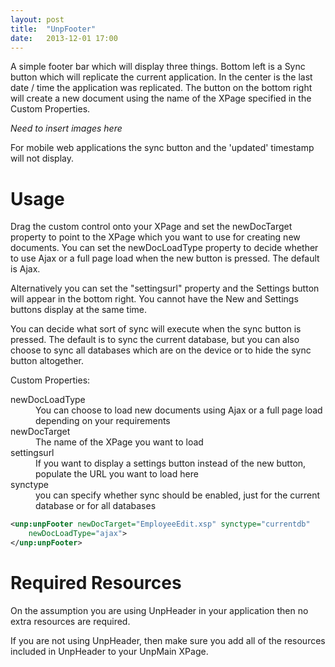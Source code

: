 ```yaml
---
layout: post
title:  "UnpFooter"
date:   2013-12-01 17:00
---
```


A simple footer bar which will display three things. Bottom left is a Sync button which will replicate the current application. In the center is the last date / time the application was replicated. The button on the bottom right will create a new document using the name of the XPage specified in the Custom Properties.

*Need to insert images here*

For mobile web applications the sync button and the 'updated' timestamp will not display.

# Usage
Drag the custom control onto your XPage and set the newDocTarget property to point to the XPage which you want to use for creating new documents. You can set the newDocLoadType property to decide whether to use Ajax or a full page load when the new button is pressed. The default is Ajax.

Alternatively you can set the "settingsurl" property and the Settings button will appear in the bottom right. You cannot have the New and Settings buttons display at the same time.

You can decide what sort of sync will execute when the sync button is pressed. The default is to sync the current database, but you can also choose to sync all databases which are on the device or to hide the sync button altogether.

Custom Properties:
<dl class="dl-horizontal">
	<dt>newDocLoadType</dt><dd>You can choose to load new documents using Ajax or a full page load depending on your requirements</dd>
	<dt>newDocTarget</dt><dd>The name of the XPage you want to load</dd>
	<dt>settingsurl</dt><dd>If you want to display a settings button instead of the new button, populate the URL you want to load here</dd>
	<dt>synctype</dt><dd>you can specify whether sync should be enabled, just for the current database or for all databases</dd>
</dl>

```xml
<unp:unpFooter newDocTarget="EmployeeEdit.xsp" synctype="currentdb"
	newDocLoadType="ajax">
</unp:unpFooter>
```

# Required Resources
On the assumption you are using UnpHeader in your application then no extra resources are required.

If you are not using UnpHeader, then make sure you add all of the resources included in UnpHeader to your UnpMain XPage.